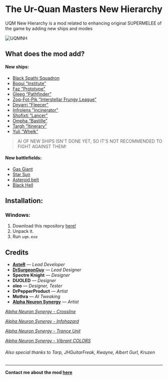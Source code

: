# The Ur-Quan Masters New Hierarchy
UQM New Hierarchy is a mod related to enhancing original SUPERMELEE of the game by adding new ships and modes

![UQMNH](https://i.imgur.com/wWWTyvw.png)

## What does the mod add?

#### New ships:

  - [Black Spathi Squadron]()
  - [Boqui “Institute”](https://free-stars-fanon.fandom.com/wiki/Boqui_Institute)
  - [Faz “Prototype"](https://free-stars-fanon.fandom.com/wiki/Faz_Prototype)
  - [Gleeg “Pathfinder”](https://free-stars-fanon.fandom.com/wiki/Gleeg_Pathfinder)
  - [Zoq-Fot-Pik “Interstellar Frungy League”]()
  - [Dnyarri "Fleecer"]()
  - [Infrolens "Incinerator"](https://free-stars-fanon.fandom.com/wiki/Infrolen_Incinerator)
  - [Shofixti “Lancer"]()
  - [Ompha “Bastille”](https://free-stars-fanon.fandom.com/wiki/Ompha_Bastille)
  - [Targh “Itinerary”](https://free-stars-fanon.fandom.com/wiki/Targh_Itinerary)
  - [Yuli “Whelk”](https://free-stars-fanon.fandom.com/wiki/Yuli_Whelk)


 > AI OF NEW SHIPS ISN'T DONE YET, SO IT'S NOT RECOMMENDED TO FIGHT AGAINST THEM!

#### New battlefields:
  - [Gas Giant]()
  - [Star Sun ]()
  - [Asteroid belt]()
  - [Black Hell]()


## Installation:

### Windows:
  1. Download this repository [here!](https://github.com/IAsteRoiDI/UQM-NewHierarchy/releases/download/v1.0.0/UQM-NewHierarchy-1.0.0.zip)
  2. Unpack it.
  3. Run ``uqm.exe``

## Credits

- [**AsteR**](https://github.com/IAsteRoiDI "AsteR") — _Lead Developer_
- [**DrSurgeonGuy**](https://www.reddit.com/user/DrSurgeonGuy/ "DrSurgeonGuy") — _Lead Designer_
- **Spectre Knight** — _Designer_
- **DUOLED** — _Designer_
- **oleo** — _Designer, Tester_
- **DrPepperProduct** — _Artist_
- **Mothra** — _AI Tweaking_
-  [**Alpha Neuron Synergy**](https://www.youtube.com/@alphaneuronsynergyans98/featured "Alpha Neuron Synergy") — _Artist_

[_Alpha Neuron Synergy - Crossline_](https://www.youtube.com/watch?v=E0TTkZsct_M)

[_Alpha Neuron Synergy - Infohazard_](https://www.youtube.com/watch?v=rHENczDrD-s)

[_Alpha Neuron Synergy - Trance Unit_](https://www.youtube.com/watch?v=naFXZ-qP9eM)

[_Alpha Neuron Synergy - Vibrant COLORS_](https://www.youtube.com/watch?v=2-iBi5KIzeA)

###### Also special thanks to Tarp, JHGuitarFreak, Kwayne, Albert Gurl, Kruzen

------------

**Contact me about the mod [here](https://discord.gg/JGjK5a8xyZ "here")**
